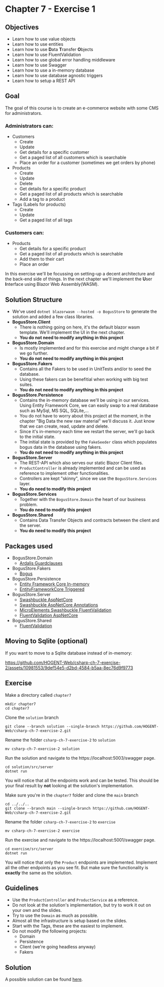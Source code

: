 ﻿# Chapter 7 - Exercise 1
##  Objectives
- Learn how to use value objects
- Learn how to use entities
- Learn how to use **D**ata **T**ransfer **O**bjects
- Learn how to use FluentValidation
- Learn how to use global error handling middleware
- Learn how to use Swagger
- Learn how to use a in-memory database
- Learn how to use database agnostic triggers
- Learn how to setup a REST API

## Goal
The goal of this course is to create an e-commerce website with some CMS for administrators.
### Administrators can:
- Customers
    - Create 
    - Update
    - Get details for a specific customer
    - Get a paged list of all customers which is searchable
    - Place an order for a customer (sometimes we get orders by phone)
- Products
    - Create 
    - Update
    - Delete
    - Get details for a specific product
    - Get a paged list of all products which is searchable
    - Add a tag to a product
- Tags (Labels for products)
    - Create 
    - Update
    - Get a paged list of all tags

### Customers can:
- Products
    - Get details for a specific product
    - Get a paged list of all products which is searchable
    - Add them to their cart
    - Place an order

In this exercise we'll be focussing on setting-up a decent architecture and the back-end side of things. In the next chapter we'll implement the **U**ser **I**nterface using Blazor Web Assembly(WASM).

## Solution Structure
- We've used `dotnet blazorwasm --hosted -o BogusStore` to generate the solution and added a few class libraries.
- **BogusStore.Client**
    - There is nothing going on here, it's the default blazor wasm template. We'll implement the UI in the next chapter.
    - **You do not need to modify anything in this project**
- **BogusStore.Domain**
    - Is mostly implemented and for this exercise and might change a bit if we go further.
    - **You do not need to modify anything in this project**
- **BogusStore.Fakers**
    - Contains all the Fakers to be used in UnitTests and/or to seed the database.
    - Using these fakers can be benefitial when working with big test suites.
    - **You do not need to modify anything in this project**
- **BogusStore.Persistence**
    - Contains the in-memory database we'll be using in our services. Using Entity Framework Core, we can easily swap to a real database such as MySql, MS SQL, SQLite,...
    - You do not have to worry about this project at the moment, in the chapter "Big Data the new raw material" we'll discuss it. Just know that we can create, read, update and delete.
    - Since it's in-memory each time we restart the server, we'll go back to the initial state.
    - The initial state is provided by the `FakeSeeder` class which populates bogus data in the database using fakers.
    - **You do not need to modify anything in this project**
- **BogusStore.Server**
    - The REST-API which also serves our static Blazor Client files.
    - `ProductController` is already implemented and can be used as reference to implement other functionalities.
    - Controllers are kept "skinny", since we use the `BogusStore.Services` layer.
    - **You do need to modify this project**
- **BogusStore.Services**
    - Together with the `BogusStore.Domain` the heart of our business problem.
    - **You do need to modify this project**
- **BogusStore.Shared**
    - Contains Data Transfer Objects and contracts between the client and the server.
    - **You do need to modify this project**

## Packages used
- BogusStore.Domain
    - [Ardalis Guardclauses](https://github.com/ardalis/GuardClauses)
- BogusStore.Fakers
    - [Bogus](https://github.com/bchavez/Bogus)
- BogusStore.Persistence
    - [Entity Framework Core In-memory](https://learn.microsoft.com/en-us/ef/core/providers/in-memory/?tabs=dotnet-core-cli)
    - [EntityFrameworkCore Triggered](https://github.com/koenbeuk/EntityFrameworkCore.Triggered)
- BogusStore.Server
    - [Swashbuckle AspNetCore](https://github.com/domaindrivendev/Swashbuckle.AspNetCore)
    - [Swashbuckle AspNetCore Annotations](https://github.com/domaindrivendev/Swashbuckle.AspNetCore)
    - [MicroElements Swashbuckle FluentValidation](https://github.com/micro-elements/MicroElements.Swashbuckle.FluentValidation)
    - [FluentValidation AspNetCore](https://github.com/FluentValidation/FluentValidation.AspNetCore)
- BogusStore.Shared
    - [FluentValidation](https://github.com/FluentValidation/FluentValidation)

## Moving to Sqlite (optional)
If you want to move to a Sqlite database instead of in-memory:

https://github.com/HOGENT-Web/csharp-ch-7-exercise-2/assets/10981553/9def54e5-d2bd-4584-b5aa-8ec76d9f9773


## Exercise
Make a directory called `chapter7`
```
mkdir chapter7
cd chapter7
```
Clone the `solution` branch
```
git clone --branch solution --single-branch https://github.com/HOGENT-Web/csharp-ch-7-exercise-2.git
```
Rename the folder `csharp-ch-7-exercise-2` to `solution`
```
mv csharp-ch-7-exercise-2 solution
```
Run the solution and navigate to the https://localhost:5003/swagger page.
```
cd solution/src/server
dotnet run
```

You will notice that all the endpoints work and can be tested. This should be your final result by **not** looking at the solution's implementation.

Make sure you're in the `chapter7` folder and clone the `main` branch
```
cd ../../..
git clone --branch main --single-branch https://github.com/HOGENT-Web/csharp-ch-7-exercise-2.git
```
Rename the folder `csharp-ch-7-exercise-2` to `exercise`
```
mv csharp-ch-7-exercise-2 exercise
```
Run the exercise and navigate to the https://localhost:5001/swagger page.
```
cd exercise/src/server
dotnet run
```

You will notice that only the `Product` endpoints are implemented. Implement all the other endpoints as you see fit. But make sure the functionality is **exactly** the same as the solution.

## Guidelines
- Use the `ProductController` and `ProductService` as a reference.
- Do not look at the solution's implementation, but try to work it out on your own and the slides.
- Try to use the `Domain` as much as possible.
- Almost all the infrastructure is setup based on the slides.
- Start with the Tags, these are the easiest to implement.
- Do not modify the following projects:
    - Domain
    - Persistence
    - Client (we're going headless anyway)
    - Fakers

## Solution
A possible solution can be found [here](https://github.com/HOGENT-Web/csharp-ch-7-exercise-2/tree/solution#solution).
